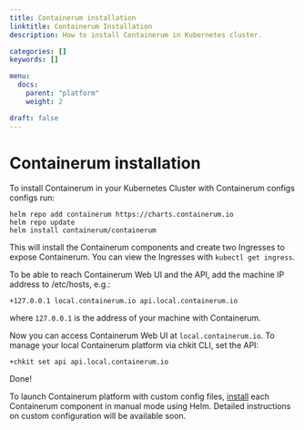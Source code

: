 ```yaml
---
title: Containerum installation
linktitle: Containerum Installation
description: How to install Containerum in Kubernetes cluster.

categories: []
keywords: []

menu:
  docs:
    parent: "platform"
    weight: 2

draft: false
---
```



# Containerum installation

To install Containerum in your Kubernetes Cluster with Containerum configs configs run:

```
helm repo add containerum https://charts.containerum.io
helm repo update
helm install containerum/containerum
```

This will install the Containerum components and create two Ingresses to expose Containerum. You can view the Ingresses with `kubectl get ingress`.

 To be able to reach Containerum Web UI and the API, add the machine IP address to /etc/hosts, e.g.:

 ```
 +127.0.0.1 local.containerum.io api.local.containerum.io
 ```
 where ```127.0.0.1``` is the address of your machine with Containerum.

 Now you can access Containerum Web UI at ```local.containerum.io```. To manage your local Containerum platform via chkit CLI, set the API:
 ```
 +chkit set api api.local.containerum.io
 ```

 Done!

 To launch Containerum platform with custom config files, [install](/platform/components/) each Containerum component in manual mode using Helm. Detailed instructions on custom configuration will be available soon.

